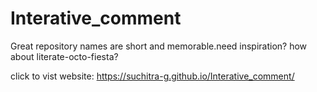 # Interative_comment
Great repository names are short and memorable.need inspiration? how about literate-octo-fiesta?


click to vist website: https://suchitra-g.github.io/Interative_comment/

